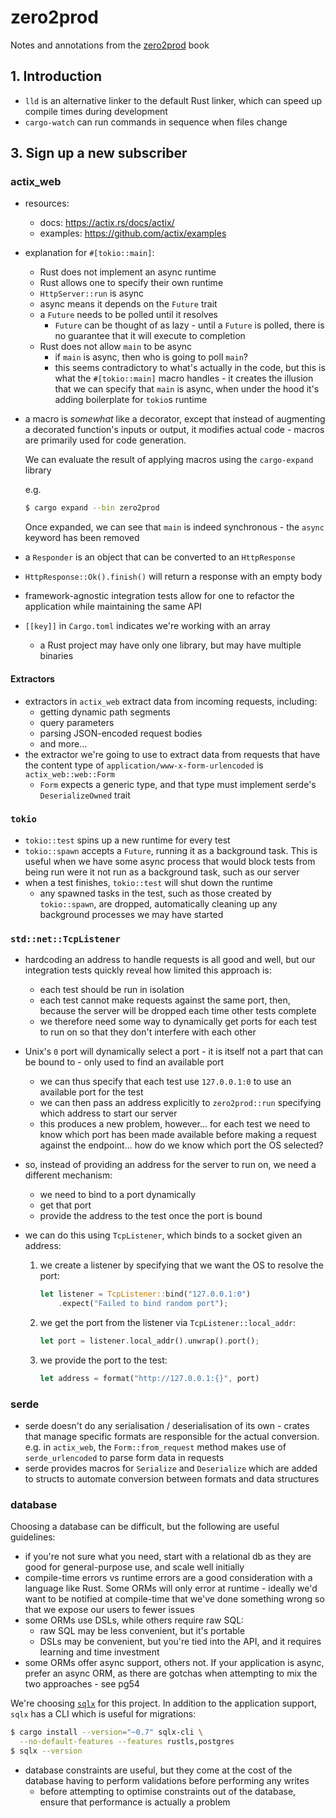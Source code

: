 # zero2prod

Notes and annotations from the [zero2prod](https://www.zero2prod.com/) book

## 1. Introduction

- `lld` is an alternative linker to the default Rust linker, which can speed up
  compile times during development
- `cargo-watch` can run commands in sequence when files change

## 3. Sign up a new subscriber

### actix_web

- resources:
  - docs: https://actix.rs/docs/actix/
  - examples: https://github.com/actix/examples
- explanation for `#[tokio::main]`:
  - Rust does not implement an async runtime
  - Rust allows one to specify their own runtime
  - `HttpServer::run` is async
  - async means it depends on the `Future` trait
  - a `Future` needs to be polled until it resolves
    - `Future` can be thought of as lazy - until a `Future` is polled, there is
      no guarantee that it will execute to completion
  - Rust does not allow `main` to be async
    - if `main` is async, then who is going to poll `main`?
    - this seems contradictory to what's actually in the code, but this is what
      the `#[tokio::main]` macro handles - it creates the illusion that we can
      specify that `main` is async, when under the hood it's adding boilerplate
      for `tokio`s runtime
- a macro is _somewhat_ like a decorator, except that instead of augmenting a
  decorated function's inputs or output, it modifies actual code - macros are
  primarily used for code generation.

  We can evaluate the result of applying macros using the `cargo-expand` library

  e.g.

  ```bash
  $ cargo expand --bin zero2prod
  ```

  Once expanded, we can see that `main` is indeed synchronous - the `async`
  keyword has been removed

- a `Responder` is an object that can be converted to an `HttpResponse`
- `HttpResponse::Ok().finish()` will return a response with an empty body
- framework-agnostic integration tests allow for one to refactor the application
  while maintaining the same API
- `[[key]]` in `Cargo.toml` indicates we're working with an array
  - a Rust project may have only one library, but may have multiple binaries

#### Extractors

- extractors in `actix_web` extract data from incoming requests, including:
  - getting dynamic path segments
  - query parameters
  - parsing JSON-encoded request bodies
  - and more...
- the extractor we're going to use to extract data from requests that have the
  content type of `application/www-x-form-urlencoded` is `actix_web::web::Form`
  - `Form` expects a generic type, and that type must implement serde's
    `DeserializeOwned` trait

### `tokio`

- `tokio::test` spins up a new runtime for every test
- `tokio::spawn` accepts a `Future`, running it as a background task. This is
  useful when we have some async process that would block tests from being run
  were it not run as a background task, such as our server
- when a test finishes, `tokio::test` will shut down the runtime
  - any spawned tasks in the test, such as those created by `tokio::spawn`,
    are dropped, automatically cleaning up any background processes we may
    have started

### `std::net::TcpListener`

- hardcoding an address to handle requests is all good and well, but our
  integration tests quickly reveal how limited this approach is:
  - each test should be run in isolation
  - each test cannot make requests against the same port, then, because the
    server will be dropped each time other tests complete
  - we therefore need some way to dynamically get ports for each test to run
    on so that they don't interfere with each other
- Unix's `0` port will dynamically select a port - it is itself not a part that
  can be bound to - only used to find an available port
  - we can thus specify that each test use `127.0.0.1:0` to use an available
    port for the test
  - we can then pass an address explicitly to `zero2prod::run` specifying
    which address to start our server
  - this produces a new problem, however... for each test we need to know
    which port has been made available before making a request against the
    endpoint... how do we know which port the OS selected?
- so, instead of providing an address for the server to run on, we need a
  different mechanism:
  - we need to bind to a port dynamically
  - get that port
  - provide the address to the test once the port is bound
- we can do this using `TcpListener`, which binds to a socket given an address:

  1.  we create a listener by specifying that we want the OS to resolve the
      port:

      ```rust
      let listener = TcpListener::bind("127.0.0.1:0")
          .expect("Failed to bind random port");
      ```

  1.  we get the port from the listener via `TcpListener::local_addr`:

      ```rust
      let port = listener.local_addr().unwrap().port();
      ```

  1.  we provide the port to the test:

      ```rust
      let address = format("http://127.0.0.1:{}", port)
      ```

### serde

- serde doesn't do any serialisation / deserialisation of its own - crates that
  manage specific formats are responsible for the actual conversion. e.g. in
  `actix_web`, the `Form::from_request` method makes use of `serde_urlencoded`
  to parse form data in requests
- serde provides macros for `Serialize` and `Deserialize` which are added to
  structs to automate conversion between formats and data structures

### database

Choosing a database can be difficult, but the following are useful guidelines:

- if you're not sure what you need, start with a relational db as they are good
  for general-purpose use, and scale well initially
- compile-time errors vs runtime errors are a good consideration with a language
  like Rust. Some ORMs will only error at runtime - ideally we'd want to be
  notified at compile-time that we've done something wrong so that we expose
  our users to fewer issues
- some ORMs use DSLs, while others require raw SQL:
  - raw SQL may be less convenient, but it's portable
  - DSLs may be convenient, but you're tied into the API, and it requires
    learning and time investment
- some ORMs offer async support, others not. If your application is async,
  prefer an async ORM, as there are gotchas when attempting to mix the two
  approaches - see pg54

We're choosing [`sqlx`](https://docs.rs/sqlx/latest/sqlx/) for this project. In
addition to the application support, `sqlx` has a CLI which is useful for
migrations:

```bash
$ cargo install --version="~0.7" sqlx-cli \
  --no-default-features --features rustls,postgres
$ sqlx --version
```

- database constraints are useful, but they come at the cost of the database
  having to perform validations before performing any writes
  - before attempting to optimise constraints out of the database, ensure that
    performance is actually a problem
